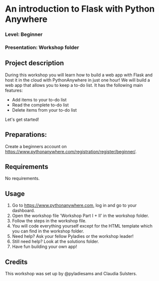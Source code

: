 
# An introduction to Flask with Python Anywhere
### Level: Beginner 
### Presentation: Workshop folder

## Project description
During this workshop you will learn how to build a web app with Flask and host it in the cloud with PythonAnywhere in just one hour! We will build a web app that allows you to keep a to-do list. It has the following main features:
* Add items to your to-do list
* Read the complete to-do list
* Delete items from your to-do list

Let's get started!

## Preparations:
Create a beginners account on https://www.pythonanywhere.com/registration/register/beginner/.

## Requirements
No requirements.

## Usage
1. Go to https://www.pythonanywhere.com, log in and go to your dashboard.
2. Open the workshop file 'Workshop Part I + II' in the workshop folder. 
3. Follow the steps in the workshop file. 
4. You will code everything yourself except for the HTML template which you can find in the workshop folder.
5. Need help? Ask your fellow Pyladies or the workshop leader!
6. Still need help? Look at the solutions folder.
7. Have fun building your own app!

## Credits
This workshop was set up by @pyladiesams and Claudia Sulsters.
